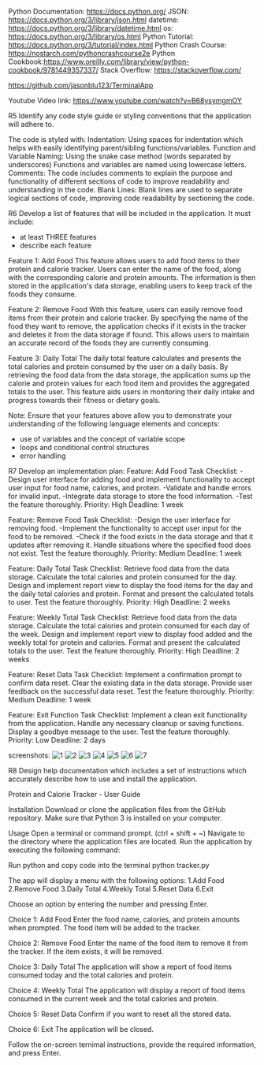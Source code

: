 <!-- DOCUMENTATION -->
Python Documentation: https://docs.python.org/
JSON: https://docs.python.org/3/library/json.html
datetime: https://docs.python.org/3/library/datetime.html
os: https://docs.python.org/3/library/os.html
Python Tutorial: https://docs.python.org/3/tutorial/index.html
Python Crash Course: https://nostarch.com/pythoncrashcourse2e
Python Cookbook:https://www.oreilly.com/library/view/python-cookbook/9781449357337/
Stack Overflow: https://stackoverflow.com/

<!-- Link to Github -->
https://github.com/jasonblu123/TerminalApp

Youtube Video link:
https://www.youtube.com/watch?v=B68ysymgmOY

R5 Identify any code style guide or styling conventions that the application will adhere to.

The code is styled with:
Indentation: Using spaces for indentation which helps with easily identifying parent/sibling functions/variables.
Function and Variable Naming: Using the snake case method (words separated by underscores) Functions and variables are named using lowercase letters.
Comments: The code includes comments to explain the purpose and functionality of different sections of code to improve readability and understanding in the code.
Blank Lines: Blank lines are used to separate logical sections of code, improving code readability by sectioning the code.

R6	Develop a list of features that will be included in the application. It must include:
- at least THREE features
- describe each feature

Feature 1: Add Food
This feature allows users to add food items to their protein and calorie tracker. Users can enter the name of the food, along with the corresponding calorie and protein amounts. The information is then stored in the application's data storage, enabling users to keep track of the foods they consume.

Feature 2: Remove Food
With this feature, users can easily remove food items from their protein and calorie tracker. By specifying the name of the food they want to remove, the application checks if it exists in the tracker and deletes it from the data storage if found. This allows users to maintain an accurate record of the foods they are currently consuming.

Feature 3: Daily Total
The daily total feature calculates and presents the total calories and protein consumed by the user on a daily basis. By retrieving the food data from the data storage, the application sums up the calorie and protein values for each food item and provides the aggregated totals to the user. This feature aids users in monitoring their daily intake and progress towards their fitness or dietary goals.

Note: Ensure that your features above allow you to demonstrate your understanding of the following language elements and concepts:
- use of variables and the concept of variable scope
- loops and conditional control structures
- error handling

R7 Develop an implementation plan:
Feature: Add Food
Task Checklist:
-Design user interface for adding food and implement functionality to accept user input for food name, calories, and protein.
-Validate and handle errors for invalid input.
-Integrate data storage to store the food information.
-Test the feature thoroughly.
Priority: High
Deadline: 1 week

Feature: Remove Food
Task Checklist:
-Design the user interface for removing food.
-Implement the functionality to accept user input for the food to be removed.
-Check if the food exists in the data storage and that it updates after removing it.
Handle situations where the specified food does not exist.
Test the feature thoroughly.
Priority: Medium
Deadline: 1 week

Feature: Daily Total
Task Checklist: 
Retrieve food data from the data storage.
Calculate the total calories and protein consumed for the day.
Design and implement report view to display the food items for the day and the daily total calories and protein.
Format and present the calculated totals to user.
Test the feature thoroughly.
Priority: High
Deadline: 2 weeks

Feature: Weekly Total
Task Checklist:
Retrieve food data from the data storage.
Calculate the total calories and protein consumed for each day of the week.
Design and implement report view to display food added and the weekly total for protein and calories.
Format and present the calculated totals to the user.
Test the feature thoroughly.
Priority: High
Deadline: 2 weeks

Feature: Reset Data
Task Checklist:
Implement a confirmation prompt to confirm data reset.
Clear the existing data in the data storage.
Provide user feedback on the successful data reset.
Test the feature thoroughly.
Priority: Medium
Deadline: 1 week

Feature: Exit Function
Task Checklist:
Implement a clean exit functionality from the application.
Handle any necessary cleanup or saving functions.
Display a goodbye message to the user.
Test the feature thoroughly.
Priority: Low
Deadline: 2 days

screenshots:
![1](src\screenshot1.png)
![2](src\screenshot2.png)
![3](src\screenshot3.png)
![4](src\screenshot4.png)
![5](src\screenshot5.png)
![6](src/screenshot6.png)
![7](src\screenshot7.png)

R8 Design help documentation which includes a set of instructions which accurately describe how to use and install the application.

Protein and Calorie Tracker - User Guide

Installation
Download or clone the application files from the GitHub repository.
Make sure that Python 3 is installed on your computer.

Usage
Open a terminal or command prompt. (ctrl + shift + ~)
Navigate to the directory where the application files are located.
Run the application by executing the following command:

Run python and copy code into the terminal
python tracker.py

The app will display a menu with the following options:
1.Add Food
2.Remove Food
3.Daily Total
4.Weekly Total
5.Reset Data
6.Exit

Choose an option by entering the number and pressing Enter.

Choice 1: Add Food
Enter the food name, calories, and protein amounts when prompted.
The food item will be added to the tracker.

Choice 2: Remove Food
Enter the name of the food item to remove it from the tracker.
If the item exists, it will be removed.

Choice 3: Daily Total
The application will show a report of food items consumed today and the total calories and protein.

Choice 4: Weekly Total
The application will display a report of food items consumed in the current week and the total calories and protein.

Choice 5: Reset Data
Confirm if you want to reset all the stored data.

Choice 6: Exit
The application will be closed.

Follow the on-screen ternimal instructions, provide the required information, and press Enter.